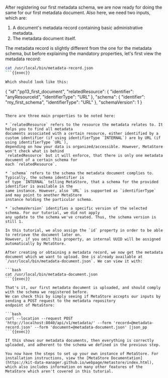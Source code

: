 After registering our first metadata schema, we are now ready for doing the same
for our first metadata document. Also here, we need two inputs, which are:

1. A document's metadata record containing basic administrative metadata.
2. The metadata document itself.

The metadata record is slightly different from the one for the metadata schema, but
before explaining the mandatory properties, let's first view the metadata record:

```bash
cat /usr/local/bin/metadata-record.json
```{{exec}}

Which should look like this:

```
{
    "id":"pp13_first_document",
    "relatedResource": {
        "identifier": "anyResourceId",
        "identifierType": "URL"
    },
    "schema": {
        "identifier": "my_first_schema",
        "identifierType": "URL"
    },
    "schemaVersion": 1
}
```

There are three main properties to be noted here:

* `relatedResource` refers to the resource the metadata relates to. It helps you to find all metadata
documents associated with a certain resource, either identified by a
custom identifier (if using identifierType `INTERNAL`) are by URL (if using identifierType `URL`), 
depending on how your data is organized/accessible. However, MetaStore won't check what is behind
`relatedResource` but it will enforce, that there is only one metadata document of a certain schema for
each `relatedResource`.

* `schema` refers to the schema the metadata document complies to. Typically, the schema identifier is
of type `INTERNAL` telling MetaStore, that a schema for the provided identifier is available in the 
same instance. However, also `URL` is supported as `identifierType` and may point to another MetaStore
instance holding the particular schema. 

* `schemaVersion` identifies a specific version of the selected schema. For our tutorial, we did not apply
any update to the schema we've created. Thus, the schema version is still 1.

In this tutorial, we also assign the `id` property in order to be able to retrieve the document later on.
However, if you omit this property, an internal UUID will be assigned automatically by MetaStore.

After creating or obtaining a metadata record, we now get the metadata document which we want to upload. One is already available at `/usr/local/bin/metadata-document.json`. We can view it with:

```bash
cat /usr/local/bin/metadata-document.json
```{{exec}}

That's it, our first metadata document is uploaded, and should comply with the schema we registered before.  
We can check this by simply seeing if MetaStore accepts our inputs by sending a POST request to the metadata repository
endpoint of MetaStore:

```bash
curl --location --request POST 'http://localhost:8040/api/v1/metadata/' --form 'record=@metadata-record.json' --form 'document=@metadata-document.json' |json_pp
```{{exec}}

If this shows our metadata documents, then everything is correctly uploaded, and adherent to the schema we defined in the previous step.

You now have the steps to set up your own instance of MetaStore. For installation instructions, view the [MetaStore Documentation](https://kit-data-manager.github.io/webpage/metastore/index.html), which also includes information on many other features of the MetaStore which aren't covered in this tutorial.